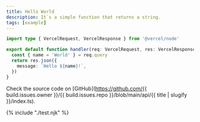 ```yaml
---
title: Hello World
description: It`s a simple function that returns a string.
tags: [example]
---
```


```ts
import type { VercelRequest, VercelResponse } from '@vercel/node'

export default function handler(req: VercelRequest, res: VercelResponse) {
  const { name = 'World' } = req.query
  return res.json({
    message: `Hello ${name}!`,
  })
}
```

Check the source code on [GitHub](https://github.com/{{ build.issues.owner }}/{{ build.issues.repo }}/blob/main/api/{{ title | slugify }}/index.ts).

{% include "./test.njk" %}
